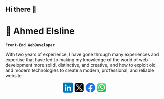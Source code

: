 ## Hi there 👋

# 🫡 Ahmed Elsline

**`Front-End WebDeveloper`**

With two years of experience, I have gone through many experiences and expertise that have led to making my knowledge of the world of web development more solid, distinctive, and creative, and how to exploit old and modern technologies to create a modern, professional, and reliable website.

<!-- Social icons section -->
<p align="center">
  
<a href="https://www.linkedin.com/in/elsline/" target="_blank">
  <img width="32px" alt="LinkedIn" title="LinkedIn" src="assets/linkedin.png" />
</a>
<a href="https://x.com/ELSLINEE" target="_blank">
  <img width="32px" alt="LinkedIn" title="LinkedIn" src="assets/twitter.png" />
</a>
<a href="https://www.facebook.com/elsline/" target="_blank">
  <img
    width="32px"
    alt="LinkedIn"
    title="LinkedIn"
    src="assets/communication.png"
  />
</a>
<a
href="https://api.whatsapp.com/send/?phone=%2B201001077694&text&type=phone_number&app_absent=0"
target="\_blank"> <img width="32px" alt="LinkedIn" title="LinkedIn" src="assets/logo (1).png" /> </a>
</p>


